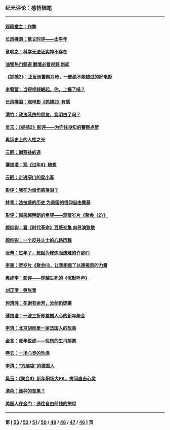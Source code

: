 ### 纪元评论：感悟随笔
---
#### [观雨堂主：作弊](../../pages/nsc1035/n13717221.md?04260330) 
#### [长风拂泪：散文时评——太平年](../../pages/nsc1035/n13713601.md?04260330) 
#### [章明之：科学无法证实神不存在](../../pages/nsc1035/n13712224.md?04260330) 
#### [油管热门频道 翻墙必看视频 新闻](ok?04260330)
#### [《抓捕2》：正反派警察对峙，一部绝不能错过的好电影](../../pages/nsc1035/n13711458.md?04260330) 
#### [李宥萱：当短视频崛起，你，上瘾了吗？](../../pages/nsc1035/n13678127.md?04260330) 
#### [长风拂泪：观电影《抓捕2》有感](../../pages/nsc1035/n13674277.md?04260330) 
#### [清竹：政法系统的朋友，您明白了吗？](../../pages/nsc1035/n13666721.md?04260330) 
#### [吴玉：《抓捕2》影评——为守住良知的警察点赞](../../pages/nsc1035/n13664510.md?04260330) 
#### [奥运史上的人性之光](../../pages/nsc1035/n13627118.md?04260330) 
#### [云昭：谢燕益的道](../../pages/nsc1035/n13607391.md?04260330) 
#### [簿岚澄：观《过年Ⅱ》随想](../../pages/nsc1035/n13606884.md?04260330) 
#### [云昭：走进窄门的梁小军](../../pages/nsc1035/n13605425.md?04260330) 
#### [影评：我在为谁伤感落泪？](../../pages/nsc1035/n13594614.md?04260330) 
#### [林青：法拉盛的历史 为美国的信仰自由奠基](../../pages/nsc1035/n13593675.md?04260330) 
#### [影评：越来越明朗的希望——观贺岁片《聚会（2）》](../../pages/nsc1035/n13580867.md?04260330) 
#### [颜纯钩：看《时代革命》百感交集 向导演致敬](../../pages/nsc1035/n13574843.md?04260330) 
#### [颜纯钩﻿：一个反共斗士的心路历程](../../pages/nsc1035/n13553725.md?04260330) 
#### [张菁：过年了，想起为修炼而遭难的许那们](../../pages/nsc1035/n13543871.md?04260330) 
#### [李涵：贺岁片《聚会Ⅱ》，让我相信了以德报怨的力量](../../pages/nsc1035/n13530032.md?04260330) 
#### [惠虎宇：影评——穿越生死的《沉默呼声》](../../pages/nsc1035/n13516514.md?04260330) 
#### [刘正清：哭张青](../../pages/nsc1035/n13509328.md?04260330) 
#### [何清涟：花谢有余芳，汝剑仍铿锵](../../pages/nsc1035/n13507378.md?04260330) 
#### [薄岚澄：一波三折却震撼人心的新年聚会](../../pages/nsc1035/n13506511.md?04260330) 
#### [李清：北京胡同里一家法国人的故事](../../pages/nsc1035/n13502266.md?04260330) 
#### [金言：虎年说虎——忧伤的生肖邮票](../../pages/nsc1035/n13500542.md?04260330) 
#### [卷云：一场心灵的洗涤](../../pages/nsc1035/n13499041.md?04260330) 
#### [李清：“方脑袋”的德国人](../../pages/nsc1035/n13486826.md?04260330) 
#### [吴玉：《聚会Ⅱ》新年职场大PK，拷问直击心灵](../../pages/nsc1035/n13482329.md?04260330) 
#### [清荷：谁种的苦果？](../../pages/nsc1035/n13470084.md?04260330) 
#### [美国人在金门：通往自由前线的旅程](../../pages/nsc1035/n13453438.md?04260330) 

---
#### 第 [ [53](./53.md?04260330) / [52](./52.md?04260330) / [51](./51.md?04260330) / [50](./50.md?04260330) / [49](./49.md?04260330) / [48](./48.md?04260330) / [47](./47.md?04260330) / [46](./46.md?04260330) ] 页
